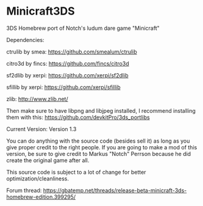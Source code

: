 # Minicraft3DS
3DS Homebrew port of Notch's ludum dare game "Minicraft"

Dependencies:

ctrulib by smea: https://github.com/smealum/ctrulib

citro3d by fincs: https://github.com/fincs/citro3d

sf2dlib by xerpi: https://github.com/xerpi/sf2dlib

sfillib by xerpi: https://github.com/xerpi/sfillib

zlib: http://www.zlib.net/

Then make sure to have libpng and libjpeg installed, I recommend installing them with this: https://github.com/devkitPro/3ds_portlibs

Current Version: Version 1.3

You can do anything with the source code (besides sell it) as long as you give proper credit to the right people. 
If you are going to make a mod of this version, be sure to give credit to Markus "Notch" Perrson because he did create the original game after all.

This source code is subject to a lot of change for better optimization/cleanliness.

Forum thread: https://gbatemp.net/threads/release-beta-minicraft-3ds-homebrew-edition.399295/
